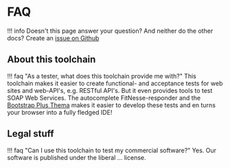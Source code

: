 # FAQ

!!! info
    Doesn't this page answer your question? And neither do the other docs?
    Create an [issue on Github](https://github.com/praegus/toolchain-fitnesse-plugin/issues)

## About this toolchain

!!! faq "As a tester, what does this toolchain provide me with?"
    This toolchain makes it easier to create functional- and acceptance tests for web sites and web-API's, e.g. RESTful API's.
    But it even provides tools to test SOAP Web Services. 
    The autocomplete FitNesse-responder and the  [Bootstrap Plus Thema](https://github.com/praegus/fitnesse-bootstrap-plus-theme)
    makes it easier to develop these tests and en turns your browser into a fully fledged IDE!

## Legal stuff

!!! faq "Can I use this toolchain to test my commercial software?"
    Yes. Our software is published under the liberal ... license. 
    
